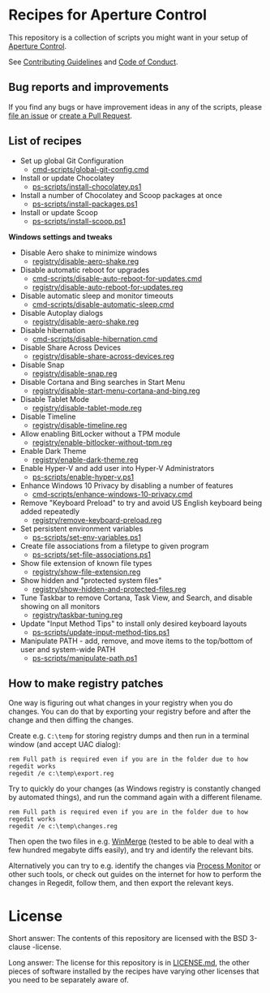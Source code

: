 # Recipes for Aperture Control

This repository is a collection of scripts you might want in your setup of [Aperture Control](https://github.com/Lieturd/aperture-control).

See [Contributing Guidelines](./CONTRIBUTING.md) and [Code of Conduct](./CODE_OF_CONDUCT.md).

## Bug reports and improvements

If you find any bugs or have improvement ideas in any of the scripts, please [file an issue](https://github.com/Lieturd/aperture-control-recipes/issues) or [create a Pull Request](https://github.com/Lieturd/aperture-control-recipes/pull/new/master).

## List of recipes

- Set up global Git Configuration
  - [cmd-scripts/global-git-config.cmd](cmd-scripts/global-git-config.cmd)
- Install or update Chocolatey
  - [ps-scripts/install-chocolatey.ps1](ps-scripts/install-chocolatey.ps1)
- Install a number of Chocolatey and Scoop packages at once
  - [ps-scripts/install-packages.ps1](ps-scripts/install-packages.ps1)
- Install or update Scoop
  - [ps-scripts/install-scoop.ps1](ps-scripts/install-scoop.ps1)

**Windows settings and tweaks**

- Disable Aero shake to minimize windows
  - [registry/disable-aero-shake.reg](registry/disable-aero-shake.reg)
- Disable automatic reboot for upgrades
  - [cmd-scripts/disable-auto-reboot-for-updates.cmd](cmd-scripts/disable-auto-reboot-for-updates.cmd)
  - [registry/disable-auto-reboot-for-updates.reg](registry/disable-auto-reboot-for-updates.cmd)
- Disable automatic sleep and monitor timeouts
  - [cmd-scripts/disable-automatic-sleep.cmd](cmd-scripts/disable-automatic-sleep.cmd)
- Disable Autoplay dialogs
  - [registry/disable-aero-shake.reg](registry/disable-aero-shake.reg)
- Disable hibernation
  - [cmd-scripts/disable-hibernation.cmd](cmd-scripts/disable-hibernation.cmd)
- Disable Share Across Devices
  - [registry/disable-share-across-devices.reg](registry/disable-share-across-devices.reg)
- Disable Snap
  - [registry/disable-snap.reg](registry/disable-snap.reg)
- Disable Cortana and Bing searches in Start Menu
  - [registry/disable-start-menu-cortana-and-bing.reg](registry/disable-start-menu-cortana-and-bing.reg)
- Disable Tablet Mode
  - [registry/disable-tablet-mode.reg](registry/disable-tablet-mode.reg)
- Disable Timeline
  - [registry/disable-timeline.reg](registry/disable-timeline.reg)
- Allow enabling BitLocker without a TPM module
  - [registry/enable-bitlocker-without-tpm.reg](registry/enable-bitlocker-without-tpm.reg)
- Enable Dark Theme
  - [registry/enable-dark-theme.reg](registry/enable-dark-theme.reg)
- Enable Hyper-V and add user into Hyper-V Administrators
  - [ps-scripts/enable-hyper-v.ps1](ps-scripts/enable-hyper-v.ps1)
- Enhance Windows 10 Privacy by disabling a number of features
  - [cmd-scripts/enhance-windows-10-privacy.cmd](cmd-scripts/enhance-windows-10-privacy.cmd)
- Remove "Keyboard Preload" to try and avoid US English keyboard being added repeatedly
  - [registry/remove-keyboard-preload.reg](registry/remove-keyboard-preload.reg)
- Set persistent environment variables
  - [ps-scripts/set-env-variables.ps1](ps-scripts/set-env-variables.ps1)
- Create file associations from a filetype to given program
  - [ps-scripts/set-file-associations.ps1](ps-scripts/set-file-associations.ps1)
- Show file extension of known file types
  - [registry/show-file-extension.reg](registry/show-file-extension.reg)
- Show hidden and "protected system files"
  - [registry/show-hidden-and-protected-files.reg](registry/show-hidden-and-protected-files.reg)
- Tune Taskbar to remove Cortana, Task View, and Search, and disable showing on all monitors
  - [registry/taskbar-tuning.reg](registry/taskbar-tuning.reg)
- Update "Input Method Tips" to install only desired keyboard layouts
  - [ps-scripts/update-input-method-tips.ps1](ps-scripts/update-input-method-tips.ps1)
- Manipulate PATH - add, remove, and move items to the top/bottom of user and system-wide PATH
  - [ps-scripts/manipulate-path.ps1](ps-scripts/manipulate-path.ps1)

## How to make registry patches

One way is figuring out what changes in your registry when you do changes. You can do that by exporting your registry before and after the change and then diffing the changes.

Create e.g. `C:\temp` for storing registry dumps and then run in a terminal window (and accept UAC dialog):

```batch
rem Full path is required even if you are in the folder due to how regedit works
regedit /e c:\temp\export.reg
```

Try to quickly do your changes (as Windows registry is constantly changed by automated things), and run the command again with a different filename.

```batch
rem Full path is required even if you are in the folder due to how regedit works
regedit /e c:\temp\changes.reg
```

Then open the two files in e.g. [WinMerge](https://winmerge.org) (tested to be able to deal with a few hundred megabyte diffs easily), and try and identify the relevant bits.

Alternatively you can try to e.g. identify the changes via [Process Monitor](https://docs.microsoft.com/en-us/sysinternals/downloads/procmon) or other such tools, or check out guides on the internet for how to perform the changes in Regedit, follow them, and then export the relevant keys.

# License

Short answer: The contents of this repository are licensed with the BSD 3-clause -license.

Long answer: The license for this repository is in [LICENSE.md](./LICENSE.md), the other pieces of software installed by the recipes have varying other licenses that you need to be separately aware of.
